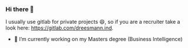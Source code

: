 ### Hi there 👋

I usually use gitlab for private projects 😄, so if you are a recruiter take a look here: https://gitlab.com/dreesmann.ind.

- 🔭 I’m currently working on my Masters degree (Business Intelligence)

<!--
**DeemanOne/DeemanOne** is a ✨ _special_ ✨ repository because its `README.md` (this file) appears on your GitHub profile.

Here are some ideas to get you started:

- 🌱 I’m currently learning ...
- 👯 I’m looking to collaborate on ...
- 🤔 I’m looking for help with ...
- 💬 Ask me about ...
- 📫 How to reach me: ...
- ⚡ Fun fact: ...
-->
